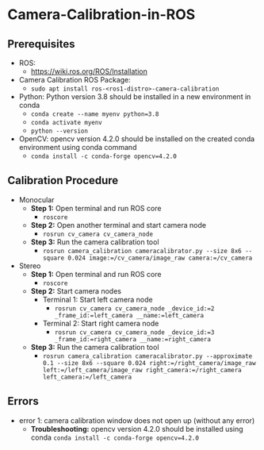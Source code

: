 # Camera-Calibration-in-ROS
## Prerequisites
- ROS:
	- https://wiki.ros.org/ROS/Installation
- Camera Calibration ROS Package:
	- `sudo apt install ros-<ros1-distro>-camera-calibration`
- Python: Python version 3.8 should be installed in a new environment in conda
	- `conda create --name myenv python=3.8`
	- `conda activate myenv`
	- `python --version`
- OpenCV: opencv version 4.2.0 should be installed on the created conda environment using conda command
	- `conda install -c conda-forge opencv=4.2.0`
## Calibration Procedure
- Monocular
	- **Step 1:** Open terminal and run ROS core
		- `roscore`
	- **Step 2:** Open another terminal and start camera node
		- `rosrun cv_camera cv_camera_node`
	- **Step 3:** Run the camera calibration tool
		- `rosrun camera_calibration cameracalibrator.py --size 8x6 --square 0.024 image:=/cv_camera/image_raw camera:=/cv_camera`
- Stereo
	- **Step 1:** Open terminal and run ROS core
		- `roscore`
	- **Step 2:** Start camera nodes
		- Terminal 1: Start left camera node
			- `rosrun cv_camera cv_camera_node _device_id:=2 _frame_id:=left_camera __name:=left_camera`
		- Terminal 2: Start right camera node
			- `rosrun cv_camera cv_camera_node _device_id:=3 _frame_id:=right_camera __name:=right_camera`
	- **Step 3:** Run the camera calibration tool
		- `rosrun camera_calibration cameracalibrator.py --approximate 0.1 --size 8x6 --square 0.024 right:=/right_camera/image_raw left:=/left_camera/image_raw right_camera:=/right_camera left_camera:=/left_camera`
## Errors
- error 1: camera calibration window does not open up (without any error)
	- **Troubleshooting:** opencv version 4.2.0 should be installed using conda
	  `conda install -c conda-forge opencv=4.2.0`

